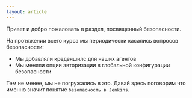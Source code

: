 ```yaml
---
layout: article
---
```

Привет и добро пожаловать в раздел, посвященный безопасности.

На протяжении всего курса мы периодически касались вопросов безопасности:

- Мы добавляли креденшилс для наших агентов
- Мы меняли опции авторизации в глобальной конфигурации безопасности

Тем не менее, мы не погружались в это. Давай здесь поговорим что именно значит понятие `безопасность в Jenkins`.
